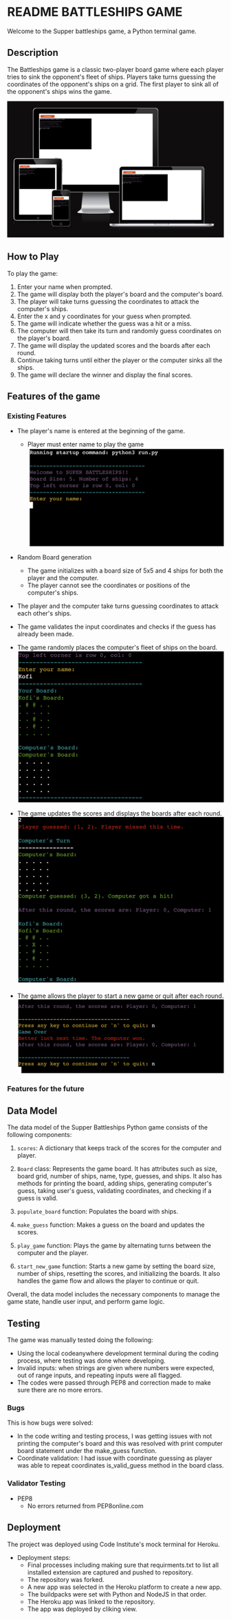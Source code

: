 # README BATTLESHIPS GAME

Welcome to the Supper battleships game, a Python terminal game.

## Description
The Battleships game is a classic two-player board game where each player tries to sink the opponent's fleet of ships. Players take turns guessing the coordinates of the opponent's ships on a grid. The first player to sink all of the opponent's ships wins the game.

![Here is a live version of the game](./documents/super_battleships_iamresponsive.png)

## How to Play
To play the game:
1. Enter your name when prompted.
2. The game will display both the player's board and the computer's board.
3. The player will take turns guessing the coordinates to attack the computer's ships.
4. Enter the x and y coordinates for your guess when prompted.
5. The game will indicate whether the guess was a hit or a miss.
6. The computer will then take its turn and randomly guess coordinates on the player's board.
7. The game will display the updated scores and the boards after each round.
8. Continue taking turns until either the player or the computer sinks all the ships.
9. The game will declare the winner and display the final scores.

## Features of the game
### Existing Features
- The player's name is entered at the beginning of the game.
    + Player must enter name to play the game
![Game landing screen](./documents/super_battleships_loadscreen.png)

- Random Board generation
    + The game initializes with a board size of 5x5 and 4 ships for both the player and the computer.
    + The player cannot see the coordinates or positions of the computer's ships.
- The player and the computer take turns guessing coordinates to attack each other's ships.
- The game validates the input coordinates and checks if the guess has already been made.
- The game randomly places the computer's fleet of ships on the board.
![Game Grid Board Display](./documents/super_battleship_gridbaord.png)
- The game updates the scores and displays the boards after each round.
![Game Score Display](./documents/super_battleship_gamescoreboard.png)
- The game allows the player to start a new game or quit after each round.
![Game Instruction to continue or quit](./documents/super_battleship_gameclose.png)

### Features for the future

## Data Model
The data model of the Supper Battleships Python game consists of the following components:

1. `scores`: A dictionary that keeps track of the scores for the computer and player.

2. `Board` class: Represents the game board. It has attributes such as size, board grid, number of ships, name, type, guesses, and ships. It also has methods for printing the board, adding ships, generating computer's guess, taking user's guess, validating coordinates, and checking if a guess is valid.

3. `populate_board` function: Populates the board with ships.

4. `make_guess` function: Makes a guess on the board and updates the scores.

5. `play_game` function: Plays the game by alternating turns between the computer and the player.

6. `start_new_game` function: Starts a new game by setting the board size, number of ships, resetting the scores, and initializing the boards. It also handles the game flow and allows the player to continue or quit.

Overall, the data model includes the necessary components to manage the game state, handle user input, and perform game logic.

## Testing
The game was manually tested doing the following:
- Using the local codeanywhere development terminal during the coding process, where testing was done where developing.
- Invalid inputs: when strings are given where numbers were expected, out of range inputs, and repeating inputs were all flagged.
- The codes were passed through PEP8 and correction made to make sure there are no more errors.

### Bugs
This is how bugs were solved:
- In the code writing and testing process, I was getting issues with not printing the computer's board and this was resolved with print computer board statement under the make_guess function.
- Coordinate validation: I had issue with coordinate guessing as player was able to repeat coordinates is_valid_guess method in the board class.

### Validator Testing
- PEP8
    + No errors returned from PEP8online.com

## Deployment
The project was deployed using Code Institute's mock terminal for Heroku.

- Deployment steps:
    + Final processes including making sure that requirments.txt to list all installed extension are captured and pushed to repository.
    + The repository was forked.
    + A new app was selected in the Heroku platform to create a new app.
    + The buildpacks were set with Python and NodeJS in that order.
    + The Heroku app was linked to the repository.
    + The app was deployed by cliking view.
    

